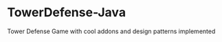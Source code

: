 TowerDefense-Java
=================

Tower Defense Game with cool addons and design patterns implemented
